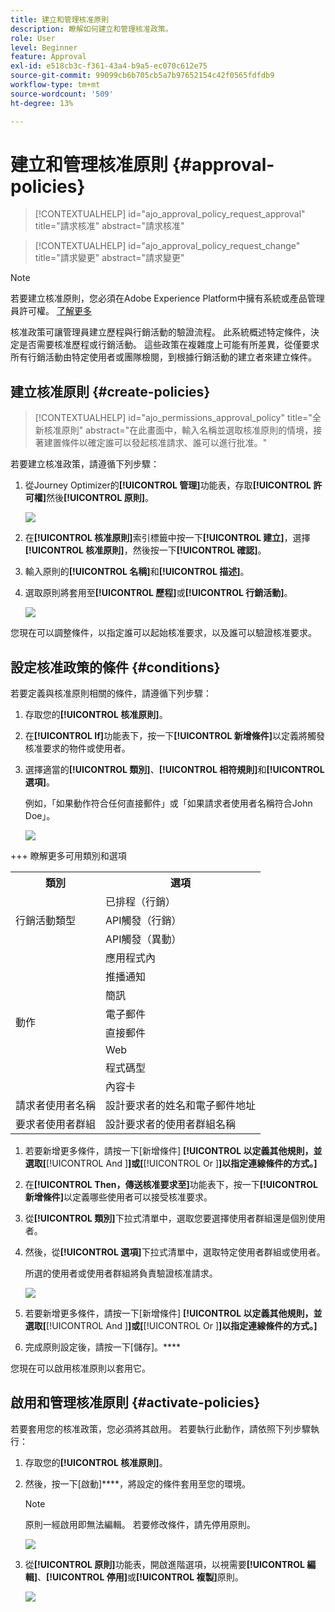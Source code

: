 ```yaml
---
title: 建立和管理核准原則
description: 瞭解如何建立和管理核准政策。
role: User
level: Beginner
feature: Approval
exl-id: e518cb3c-f361-43a4-b9a5-ec070c612e75
source-git-commit: 99099cb6b705cb5a7b97652154c42f0565fdfdb9
workflow-type: tm+mt
source-wordcount: '509'
ht-degree: 13%

---
```


# 建立和管理核准原則 {#approval-policies}


>[!CONTEXTUALHELP]
>id="ajo_approval_policy_request_approval"
>title="請求核准"
>abstract="請求核准"

>[!CONTEXTUALHELP]
>id="ajo_approval_policy_request_change"
>title="請求變更"
>abstract="請求變更"


>[!NOTE]
>
>若要建立核准原則，您必須在Adobe Experience Platform中擁有系統或產品管理員許可權。 [了解更多](https://experienceleague.adobe.com/en/docs/experience-platform/access-control/home)

核准政策可讓管理員建立歷程與行銷活動的驗證流程。 此系統概述特定條件，決定是否需要核准歷程或行銷活動。 這些政策在複雜度上可能有所差異，從僅要求所有行銷活動由特定使用者或團隊檢閱，到根據行銷活動的建立者來建立條件。

## 建立核准原則 {#create-policies}

>[!CONTEXTUALHELP]
>id="ajo_permissions_approval_policy"
>title="全新核准原則"
>abstract="在此畫面中，輸入名稱並選取核准原則的情境，接著建置條件以確定誰可以發起核准請求、誰可以進行批准。"

若要建立核准政策，請遵循下列步驟：

1. 從Journey Optimizer的&#x200B;**[!UICONTROL 管理]**&#x200B;功能表，存取&#x200B;**[!UICONTROL 許可權]**&#x200B;然後&#x200B;**[!UICONTROL 原則]**。

   ![](assets/policy_create_1.png)

1. 在&#x200B;**[!UICONTROL 核准原則]**&#x200B;索引標籤中按一下&#x200B;**[!UICONTROL 建立]**，選擇&#x200B;**[!UICONTROL 核准原則]**，然後按一下&#x200B;**[!UICONTROL 確認]**。

1. 輸入原則的&#x200B;**[!UICONTROL 名稱]**&#x200B;和&#x200B;**[!UICONTROL 描述]**。

1. 選取原則將套用至&#x200B;**[!UICONTROL 歷程]**&#x200B;或&#x200B;**[!UICONTROL 行銷活動]**。

   ![](assets/policy_create_2.png)

您現在可以調整條件，以指定誰可以起始核准要求，以及誰可以驗證核准要求。

## 設定核准政策的條件 {#conditions}

若要定義與核准原則相關的條件，請遵循下列步驟：

1. 存取您的&#x200B;**[!UICONTROL 核准原則]**。

1. 在&#x200B;**[!UICONTROL If]**&#x200B;功能表下，按一下&#x200B;**[!UICONTROL 新增條件]**&#x200B;以定義將觸發核准要求的物件或使用者。

1. 選擇適當的&#x200B;**[!UICONTROL 類別]**、**[!UICONTROL 相符規則]**&#x200B;和&#x200B;**[!UICONTROL 選項]**。

   例如，「如果動作符合任何直接郵件」或「如果請求者使用者名稱符合John Doe」。

   ![](assets/policy_condition_1.png)

+++ 瞭解更多可用類別和選項
   <table>
    <tr>
      <th>類別</th>
      <th>選項</th>
    </tr>
    <tr>
      <td rowspan="3">行銷活動類型</td>
      <td>已排程（行銷）</td>
    </tr>
    <tr>
    <td>API觸發（行銷）</td>
    </tr>
    <tr>
    <td>API觸發（異動）</td>
    </tr>
    <tr>
    <td rowspan="8">動作</td>
    <td>應用程式內</td>
    </tr>
    <tr>
    <td>推播通知</td>
   </tr>
    <tr>
    <td>簡訊</td>
    </tr>
    <tr>
    <td>電子郵件</td>
    </tr>
    <tr>
    <td>直接郵件</td>
    </tr>
    <tr>
    <td>Web</td>
    </tr>
    <tr>
    <td>程式碼型</td>
    </tr>
    <tr>
    <td>內容卡</td>
    </tr>
    <tr>
    <td>請求者使用者名稱</td>
    <td>設計要求者的姓名和電子郵件地址</td>
    </tr>
    <tr>
    <td>要求者使用者群組</td>
    <td>設計要求者的使用者群組名稱</td>
    </tr>
    </table>


1. 若要新增更多條件，請按一下[新增條件] **[!UICONTROL 以定義其他規則，並選取[**[!UICONTROL  And ]**]或[**[!UICONTROL  Or ]**]以指定連線條件的方式。]**

1. 在&#x200B;**[!UICONTROL Then，傳送核准要求至]**&#x200B;功能表下，按一下&#x200B;**[!UICONTROL 新增條件]**&#x200B;以定義哪些使用者可以接受核准要求。

1. 從&#x200B;**[!UICONTROL 類別]**&#x200B;下拉式清單中，選取您要選擇使用者群組還是個別使用者。

1. 然後，從&#x200B;**[!UICONTROL 選項]**&#x200B;下拉式清單中，選取特定使用者群組或使用者。

   所選的使用者或使用者群組將負責驗證核准請求。

   ![](assets/policy_condition_2.png)

1. 若要新增更多條件，請按一下[新增條件] **[!UICONTROL 以定義其他規則，並選取[**[!UICONTROL  And ]**]或[**[!UICONTROL  Or ]**]以指定連線條件的方式。]**

1. 完成原則設定後，請按一下[儲存]。****

您現在可以啟用核准原則以套用它。

## 啟用和管理核准原則 {#activate-policies}

若要套用您的核准政策，您必須將其啟用。 若要執行此動作，請依照下列步驟執行：

1. 存取您的&#x200B;**[!UICONTROL 核准原則]**。

1. 然後，按一下[啟動]****，將設定的條件套用至您的環境。

   >[!NOTE]
   >
   >原則一經啟用即無法編輯。 若要修改條件，請先停用原則。

   ![](assets/policy_activate_1.png)

1. 從&#x200B;**[!UICONTROL 原則]**&#x200B;功能表，開啟進階選項，以視需要&#x200B;**[!UICONTROL 編輯]**、**[!UICONTROL 停用]**&#x200B;或&#x200B;**[!UICONTROL 複製]**&#x200B;原則。

   ![](assets/policy_activate_2.png)
